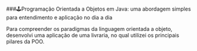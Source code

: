 ###🕹Programação Orientada a Objetos em Java: uma abordagem simples para entendimento e aplicação no dia a dia

Para compreender os paradigmas da linguagem orientada a objeto, desenvolvi uma aplicação de uma livraria, no qual utilizei os principais pilares da POO.

